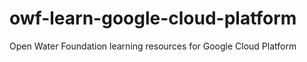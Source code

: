 # owf-learn-google-cloud-platform
Open Water Foundation learning resources for Google Cloud Platform
